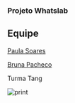 ### Projeto Whatslab

## Equipe
[Paula Soares](https://github.com/ppfsoares)

[Bruna Pacheco](https://github.com/BrunaPacheco)

Turma Tang

![print](https://i.imgur.com/tpU7cX2.png)
